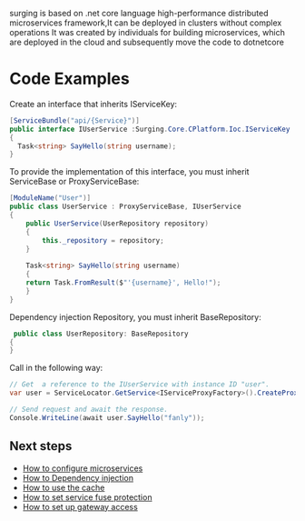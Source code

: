 surging is based on .net core language high-performance distributed microservices framework,It can be deployed in clusters without complex operations
It was created by individuals for building microservices, which are deployed in the cloud and subsequently move the code to dotnetcore

Code Examples
=============

Create an interface that inherits IServiceKey:
```c#
[ServiceBundle("api/{Service}")]
public interface IUserService :Surging.Core.CPlatform.Ioc.IServiceKey
{
  Task<string> SayHello(string username);
}
```

To provide the implementation of this interface, you must inherit ServiceBase or ProxyServiceBase:
```c#
[ModuleName("User")]
public class UserService : ProxyServiceBase, IUserService
{
    public UserService(UserRepository repository)
    {
        this._repository = repository;
    }
	
    Task<string> SayHello(string username)
    {
	return Task.FromResult($"'{username}', Hello!");
    }
}
```

Dependency injection Repository, you must inherit BaseRepository:
```c#
 public class UserRepository: BaseRepository
{
}
```

Call in the following way:
```c#
// Get  a reference to the IUserService with instance ID "user".
var user = ServiceLocator.GetService<IServiceProxyFactory>().CreateProxy<IUserService>("User");

// Send request and await the response.
Console.WriteLine(await user.SayHello("fanly"));
```

## Next steps

* [How to configure microservices](https://github.com/dotnetcore/surging/blob/master/docs/docs.en/ConfigMicroservices.md)
* [How to Dependency injection](https://github.com/dotnetcore/surging/blob/master/docs/docs.en/DependencyInjection.md)
* [How to use the cache]()
* [How to set service fuse protection]()
* [How to set up gateway access]()
